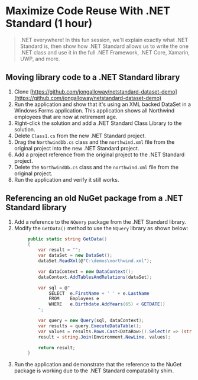# Maximize Code Reuse With .NET Standard (1 hour)

> .NET everywhere! In this fun session, we'll explain exactly what .NET Standard is, then show how .NET Standard allows us to write the one .NET class and use it in the full .NET Framework, .NET Core, Xamarin, UWP, and more.

## Moving library code to a .NET Standard library
1. Clone [https://github.com/jongalloway/netstandard-dataset-demo](https://github.com/jongalloway/netstandard-dataset-demo)
1. Run the application and show that it's using an XML backed DataSet in a Windows Forms application. This application shows all Northwind employees that are now at retirement age.
1. Right-click the solution and add a .NET Standard Class Library to the solution.
1. Delete `Class1.cs` from the new .NET Standard project.
1. Drag the `NorthwindDb.cs` class and the `northwind.xml` file from the original project into the new .NET Standard project.
1. Add a project reference from the original project to the .NET Standard project.
1. Delete the `NorthwindDb.cs` class and the `northwind.xml` file from the original project.
1. Run the application and verify it still works.

## Referencing an old NuGet package from a .NET Standard library
1. Add a reference to the `NQuery` package from the .NET Standard library.
1. Modify the `GetData()` method to use the `NQuery` library as shown below:
   ```csharp
        public static string GetData()
        {
            var result = "";
            var dataSet = new DataSet();
            dataSet.ReadXml(@"C:\demos\northwind.xml");

            var dataContext = new DataContext();
            dataContext.AddTablesAndRelations(dataSet);

            var sql = @"
                SELECT  e.FirstName + ' ' + e.LastName
                FROM    Employees e
                WHERE   e.Birthdate.AddYears(65) < GETDATE()
            ";

            var query = new Query(sql, dataContext);
            var results = query.ExecuteDataTable();
            var values = results.Rows.Cast<DataRow>().Select(r => (string)r[0]);
            result = string.Join(Environment.NewLine, values);

            return result;
        }
   ```
1. Run the application and demonstrate that the reference to the NuGet package is working due to the .NET Standard compatability shim.